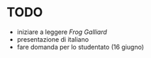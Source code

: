 # TODO

* iniziare a leggere *Frog Galliard*
* presentazione di italiano
* fare domanda per lo studentato (16 giugno)
